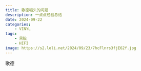 ```yaml
---
title: 歌德唱头的问题
description: 一点点经验总结
date: 2024-09-22
categories:
    - VINYL
tags:
    - 黑胶
    - HIFI
image: https://s2.loli.net/2024/09/23/7hcFlnrs3fjE62Y.jpg
---
```



歌德